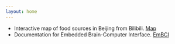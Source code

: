 ```yaml
---
layout: home
---
```


- Interactive map of food sources in Beijing from Bilibili. [Map](foodoasis.bj)
- Documentation for Embedded Brain-Computer Interface. [EmBCI](EmBCI)
